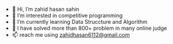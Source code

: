 - 👋 Hi, I’m zahid hasan sahin
- 👀 I’m interested in competitive programming
- 🌱 I’m currently learning Data Struccture and Algorithm
- 💞️ I have solved more than 800+ problem in many online judge
- 📫 reach me using zahidhasan6112@gmail.com
